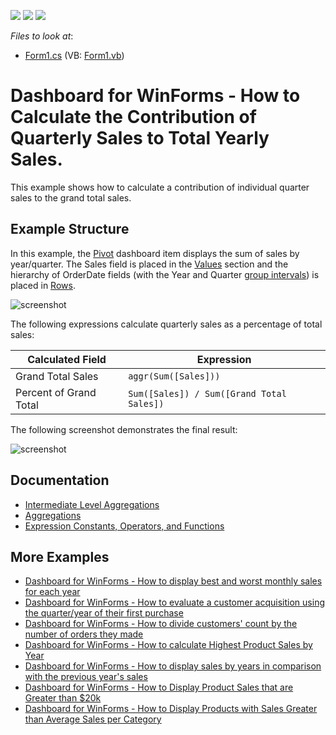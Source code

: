 <!-- default badges list -->
![](https://img.shields.io/endpoint?url=https://codecentral.devexpress.com/api/v1/VersionRange/128581018/18.2.3%2B)
[![](https://img.shields.io/badge/Open_in_DevExpress_Support_Center-FF7200?style=flat-square&logo=DevExpress&logoColor=white)](https://supportcenter.devexpress.com/ticket/details/T372347)
[![](https://img.shields.io/badge/📖_How_to_use_DevExpress_Examples-e9f6fc?style=flat-square)](https://docs.devexpress.com/GeneralInformation/403183)
<!-- default badges end -->
<!-- default file list -->
*Files to look at*:

* [Form1.cs](./CS/Dashboard_AggrPercentOfTotal/Form1.cs) (VB: [Form1.vb](./VB/Dashboard_AggrPercentOfTotal/Form1.vb))
<!-- default file list end -->
# Dashboard for WinForms - How to Calculate the Contribution of Quarterly Sales to Total Yearly Sales.


This example shows how to calculate a contribution of individual quarter sales to the grand total sales.

## Example Structure

In this example, the [Pivot](https://docs.devexpress.com/Dashboard/15266/winforms-dashboard/winforms-designer/create-dashboards-in-the-winforms-designer/dashboard-item-settings/pivot) dashboard item displays the sum of sales by year/quarter. The Sales field is placed in the [Values](https://docs.devexpress.com/Dashboard/15456/winforms-dashboard/winforms-designer/create-dashboards-in-the-winforms-designer/dashboard-item-settings/pivot/providing-data) section and the hierarchy of OrderDate fields (with the Year and Quarter [group intervals](https://docs.devexpress.com/Dashboard/15693/winforms-dashboard/winforms-designer/create-dashboards-in-the-winforms-designer/data-shaping/grouping)) is placed in [Rows](https://docs.devexpress.com/Dashboard/15456/winforms-dashboard/winforms-designer/create-dashboards-in-the-winforms-designer/dashboard-item-settings/pivot/providing-data).

![screenshot](/images/aggr_example2_salesbyquarteryear122821.png)

The following expressions calculate quarterly sales as a percentage of total sales:

| Calculated Field | Expression |
| --- | --- |
| Grand Total Sales | ``` aggr(Sum([Sales])) ``` |
| Percent of Grand Total | ``` Sum([Sales]) / Sum([Grand Total Sales]) ``` |

The following screenshot demonstrates the final result:

![screenshot](/images/aggr_example2_salesbyquarteryear_percentoftotal122822.png)

## Documentation

- [Intermediate Level Aggregations](https://docs.devexpress.com/Dashboard/115870/)
- [Aggregations](https://docs.devexpress.com/Dashboard/115894/)
- [Expression Constants, Operators, and Functions](https://docs.devexpress.com/Dashboard/400122/)

## More Examples

- [Dashboard for WinForms - How to display best and worst monthly sales for each year](https://github.com/DevExpress-Examples/how-to-display-best-and-worst-monthly-sales-for-each-year-t369371)
- [Dashboard for WinForms - How to evaluate a customer acquisition using the quarter/year of their first purchase](https://github.com/DevExpress-Examples/how-to-divide-customers-count-by-the-number-of-orders-they-made-t372356)
- [Dashboard for WinForms - How to divide customers' count by the number of orders they made](https://github.com/DevExpress-Examples/how-to-divide-customers-count-by-the-number-of-orders-they-made-t372356)
- [Dashboard for WinForms - How to calculate Highest Product Sales by Year](https://github.com/DevExpress-Examples/how-to-show-products-with-the-best-sales-in-a-year-along-with-sales-values-t372408)
- [Dashboard for WinForms - How to display sales by years in comparison with the previous year's sales](https://github.com/DevExpress-Examples/win-dashboard-display-previous-year-sales)
- [Dashboard for WinForms - How to Display Product Sales that are Greater than $20k](https://github.com/DevExpress-Examples/How-to-Display-Product-Sales-that-are-Greater-than-20k)
- [Dashboard for WinForms - How to Display Products with Sales Greater than Average Sales per Category](https://github.com/DevExpress-Examples/How-to-Display-Product-with-Sales-Greater-than-Average-Sales-per-Category)
